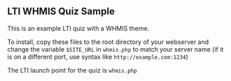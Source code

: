 LTI WHMIS Quiz Sample
---------------------

This is an example LTI quiz with a WHMIS theme.

To install, copy these files to the root directory of your webserver and change the variable `$SITE_URL` in `whmis.php` to match your server name (if it is on a different port, use syntax like `http://example.com:1234`)

The LTI launch point for the quiz is `whmis.php`
